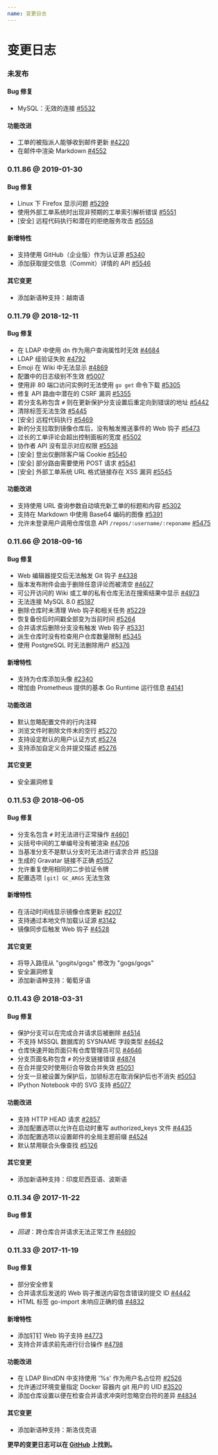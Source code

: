 ```yaml
---
name: 变更日志
---
```


# 变更日志

### 未发布

#### Bug 修复

- MySQL：无效的连接 [#5532](https://github.com/gogs/gogs/issues/5532)

#### 功能改进

- 工单的被指派人能够收到邮件更新 [#4220](https://github.com/gogs/gogs/issues/4220)
- 在邮件中渲染 Markdown [#4552](https://github.com/gogs/gogs/issues/4552)

### 0.11.86 @ 2019-01-30

#### Bug 修复

- Linux 下 Firefox 显示问题 [#5299](https://github.com/gogs/gogs/issues/5299)
- 使用外部工单系统时出现非预期的工单索引解析错误 [#5551](https://github.com/gogs/gogs/issues/5551)
- [安全] 远程代码执行和潜在的拒绝服务攻击 [#5558](https://github.com/gogs/gogs/issues/5558)

#### 新增特性

- 支持使用 GitHub（企业版）作为认证源 [#5340](https://github.com/gogs/gogs/pull/5340)
- 添加获取提交信息（Commit）详情的 API [#5546](https://github.com/gogs/gogs/pull/5546)

#### 其它变更

- 添加新语种支持：越南语

### 0.11.79 @ 2018-12-11

#### Bug 修复

- 在 LDAP 中使用 dn 作为用户查询属性时无效 [#4684](https://github.com/gogs/gogs/issues/4684)
- LDAP 组验证失败 [#4792](https://github.com/gogs/gogs/issues/4792)
- Emoji 在 Wiki 中无法显示 [#4869](https://github.com/gogs/gogs/issues/4869)
- 配置中的日志级别不生效 [#5007](https://github.com/gogs/gogs/issues/5007)
- 使用非 80 端口访问实例时无法使用 `go get` 命令下载 [#5305](https://github.com/gogs/gogs/issues/5305)
- 修复 API 路由中潜在的 CSRF 漏洞 [#5355](https://github.com/gogs/gogs/issues/5355)
- 若分支名称包含 `#` 则在更新保护分支设置后重定向到错误的地址 [#5442](https://github.com/gogs/gogs/issues/5442)
- 清除标签无法生效 [#5445](https://github.com/gogs/gogs/issues/5445)
- [安全] 远程代码执行 [#5469](https://github.com/gogs/gogs/issues/5469)
- 新的分支拉取到镜像仓库后，没有触发推送事件的 Web 钩子 [#5473](https://github.com/gogs/gogs/issues/5473)
- 过长的工单评论会超出控制面板的宽度 [#5502](https://github.com/gogs/gogs/issues/5502)
- 协作者 API 没有显示对应权限 [#5538](https://github.com/gogs/gogs/issues/5538)
- [安全] 登出仅删除客户端 Cookie [#5540](https://github.com/gogs/gogs/issues/5540)
- [安全] 部分路由需要使用 POST 请求 [#5541](https://github.com/gogs/gogs/issues/5541)
- [安全] 外部工单系统 URL 格式链接存在 XSS 漏洞 [#5545](https://github.com/gogs/gogs/issues/5545)

#### 功能改进

- 支持使用 URL 查询参数自动填充新工单的标题和内容 [#5302](https://github.com/gogs/gogs/issues/5302)
- 支持在 Markdown 中使用 Base64 编码的图像 [#5391](https://github.com/gogs/gogs/pull/5391)
- 允许未登录用户调用仓库信息 API `/repos/:username/:reponame` [#5475](https://github.com/gogs/gogs/issues/5475)

### 0.11.66 @ 2018-09-16

#### Bug 修复

- Web 编辑器提交后无法触发 Git 钩子 [#4338](https://github.com/gogs/gogs/issues/4338)
- 版本发布附件会由于删除任意评论而被清空 [#4627](https://github.com/gogs/gogs/issues/4627)
- 可公开访问的 Wiki 或工单的私有仓库无法在搜索结果中显示 [#4973](https://github.com/gogs/gogs/issues/4973)
- 无法连接 MySQL 8.0 [#5187](https://github.com/gogs/gogs/issues/5187)
- 删除仓库时未清理 Web 钩子和相关任务 [#5229](https://github.com/gogs/gogs/issues/5229)
- 恢复备份后时间戳全部变为当前时间 [#5264](https://github.com/gogs/gogs/issues/5264)
- 合并请求后删除分支没有触发 Web 钩子 [#5331](https://github.com/gogs/gogs/issues/5331)
- 派生仓库时没有检查用户仓库数量限制 [#5345](https://github.com/gogs/gogs/issues/5345)
- 使用 PostgreSQL 时无法删除用户 [#5376](https://github.com/gogs/gogs/issues/5376)

#### 新增特性

- 支持为仓库添加头像 [#2340](https://github.com/gogs/gogs/issues/2340)
- 增加由 Prometheus 提供的基本 Go Runtime 运行信息 [#4141](https://github.com/gogs/gogs/issues/4141)

#### 功能改进

- 默认忽略配置文件的行内注释
- 浏览文件时剔除文件末的空行 [#5270](https://github.com/gogs/gogs/pull/5270)
- 支持设定默认的用户认证方式 [#5274](https://github.com/gogs/gogs/issues/5274)
- 支持添加自定义合并提交描述 [#5276](https://github.com/gogs/gogs/pull/5276)

#### 其它变更

- 安全漏洞修复

### 0.11.53 @ 2018-06-05

#### Bug 修复

- 分支名包含 `#` 时无法进行正常操作 [#4601](https://github.com/gogs/gogs/issues/4601)
- 尖括号中间的工单编号没有被渲染 [#4706](https://github.com/gogs/gogs/issues/4706)
- 当基准分支不是默认分支时无法进行请求合并 [#5138](https://github.com/gogs/gogs/issues/5138)
- 生成的 Gravatar 链接不正确 [#5157](https://github.com/gogs/gogs/issues/5157)
- 允许重复使用相同的二步验证令牌
- 配置选项 `[git] GC_ARGS` 无法生效

#### 新增特性

- 在活动时间线显示镜像仓库更新 [#2017](https://github.com/gogs/gogs/issues/2017)
- 支持通过本地文件加载认证源 [#3142](https://github.com/gogs/gogs/issues/3142)
- 镜像同步后触发 Web 钩子 [#4528](https://github.com/gogs/gogs/issues/4528)

#### 其它变更

- 将导入路径从 "gogits/gogs" 修改为 "gogs/gogs"
- 安全漏洞修复
- 添加新语种支持：葡萄牙语

### 0.11.43 @ 2018-03-31

#### Bug 修复

- 保护分支可以在完成合并请求后被删除 [#4514](https://github.com/gogs/gogs/issues/4514)
- 不支持 MSSQL 数据库的 SYSNAME 字段类型 [#4642](https://github.com/gogs/gogs/issues/4642)
- 仓库快速开始页面只有仓库管理员可见 [#4646](https://github.com/gogs/gogs/issues/4646)
- 分支页面名称包含 `#` 的分支链接错误 [#4874](https://github.com/gogs/gogs/issues/4874)
- 在合并提交时使用衍合导致合并失效 [#5051](https://github.com/gogs/gogs/issues/5051)
- 分支一旦被设置为保护后，加锁标志在取消保护后也不消失 [#5053](https://github.com/gogs/gogs/issues/5053)
- IPython Notebook 中的 SVG 支持 [#5077](https://github.com/gogs/gogs/issues/5077)

#### 功能改进

- 支持 HTTP HEAD 请求 [#2857](https://github.com/gogs/gogs/issues/2857)
- 添加配置选项以允许在启动时重写 authorized_keys 文件 [#4435](https://github.com/gogs/gogs/issues/4435)
- 添加配置选项以设置邮件的全局主题前缀 [#4524](https://github.com/gogs/gogs/issues/4524)
- 默认禁用联合头像查找 [#5126](https://github.com/gogs/gogs/pull/5126)

#### 其它变更

- 添加新语种支持：印度尼西亚语、波斯语

### 0.11.34 @ 2017-11-22

#### Bug 修复

- *回退*：跨仓库合并请求无法正常工作 [#4890](https://github.com/gogs/gogs/issues/4890)

### 0.11.33 @ 2017-11-19

#### Bug 修复

- 部分安全修复
- 合并请求后发送的 Web 钩子推送内容包含错误的提交 ID [#4442](https://github.com/gogs/gogs/issues/4442)
- HTML 标签 go-import 未响应正确的值 [#4832](https://github.com/gogs/gogs/issues/4832)

#### 新增特性

- 添加钉钉 Web 钩子支持 [#4773](https://github.com/gogs/gogs/pull/4773)
- 支持合并请求前先进行衍合操作 [#4798](https://github.com/gogs/gogs/issues/4798)

#### 功能改进

- 在 LDAP BindDN 中支持使用 '%s' 作为用户名占位符 [#2526](https://github.com/gogs/gogs/issues/2526)
- 允许通过环境变量指定 Docker 容器内 git 用户的 UID [#3520](https://github.com/gogs/gogs/issues/3520)
- 添加仓库设置以便在检查合并请求冲突时忽略空白符的差异 [#4834](https://github.com/gogs/gogs/issues/4834)

#### 其它变更

- 添加新语种支持：斯洛伐克语

**更早的变更日志可以在 [GitHub](https://github.com/gogs/gogs/releases?after=v0.11.33) 上找到。**

